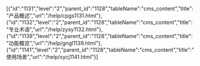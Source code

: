 [{"id":"1131","level":"2","parent_id":"1128","tableName":"cms_content","title":"产品概述","url":"/help/cpgs1131.html"},{"id":"1132","level":"2","parent_id":"1128","tableName":"cms_content","title":"专业术语","url":"/help/zysy1132.html"},{"id":"1139","level":"2","parent_id":"1128","tableName":"cms_content","title":"功能概览","url":"/help/gngl1139.html"},{"id":"1141","level":"2","parent_id":"1128","tableName":"cms_content","title":"使用场景","url":"/help/sycj1141.html"}]